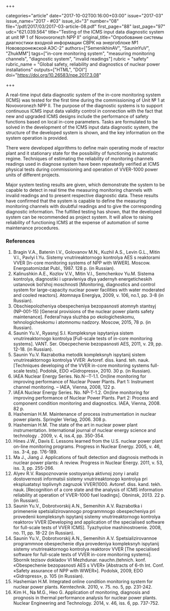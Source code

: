 +++

categories="article"
date="2017-10-02T00:16:00+03:00"
issue="2017-03"
issue_name="2017 - #03"
issue_id="3"
number="08"
file="/pdf/2017/03/2017-03-article-08.pdf"
first_page="88"
last_page="97"
udc="621.039.564"
title="Testing of the ICMS input data diagnostic system at unit № 1 of Novovoronezh NPP II"
original_title="Опробование системы диагностики входной информации СВРК на энергоблоке №1 Нововоронежской АЭС-2"
authors=["SemenikhinAV", "SauninYuV", "ZhukMM"]
tags=["in-core monitoring system", "measuring monitoring channels", "diagnostic system", "invalid readings"]
rubric = "safety"
rubric_name = "Global safety, reliability and diagnostics of nuclear power installations"
outputs=["HTML", "DOI"]
doi="https://doi.org/10.26583/npe.2017.3.08"

+++

A real-time input data diagnostic system of the in-core monitoring system (ICMS) was tested for the first time during the commissioning of Unit № 1 at Novovoronezh NPP II. The purpose of the diagnostic systems is to support continuous ICMS input data validity control in connection with the fact that new and upgraded ICMS designs include the performance of safety functions based on local in-core parameters. Tasks are formulated to be solved in the development of the ICMS input data diagnostic system, the structure of the developed system is shown, and the key information on the system operation is provided.

There were developed algorithms to define main operating mode of reactor plant and it stationary state for the possibility of functioning in automatic regime. Techniques of estimating the reliability of monitoring channels readings used in diagnose system have been repeatedly verified at ICMS physical tests during commissioning and operation of VVER-1000 power units of different projects.

Major system testing results are given, which demonstrate the system to be capable to detect in real time the measuring monitoring channels with invalid readings and to present respective diagnostic data. These results have confirmed that the system is capable to define the measuring monitoring channels with doubtful readings and to give the corresponding diagnostic information. The fulfilled testing has shown, that the developed system can be recommended as project system. It will allow to raising reliability of functioning ICMS at the expense of automation of some maintenance procedures.

### References

1. Bragin V.А., Batenin I.V., Golovanov M.N., Kuzhil A.S., Levin G.L., Mitin V.I., Pavlyi I.Yu. Sistemy vnutrireaktornogo kontrolya AES s reaktorami VVER [In-core monitoring systems of NPP with WWER]. Moscow. Energoatomizdat Publ., 1987. 128 p. (in Russian).
2. Kalinushkin A.E., Kozlov V.V., Mitin V.I., Semchenkov Yu.M. Sistema kontrolya, diagnostiki i upravleniya dlya yadernyh energeticheskih ustanovok bol’shoj moschnosti [Monitoring, diagnostics and control system for large-capacity nuclear power facilities with water moderated and cooled reactors]. Atomnaya Energiya, 2009, v. 106, no.1, pp. 3-8 (in Russian).
3. Obschiepolozheniya obespecheniya bezopasnosti atomnyh stantsyj (NP-001-15) [General provisions of the nuclear power plants safety maintenance]. Federal’naya sluzhba po ekologicheskomu, tehnologicheskomu i atomnomu nadzory. Moscow, 2015, 78 p. (in Russian).
4. Saunin Yu.V., Ryasnyj S.I. Kompleksnye ispytaniya sistem vnutrireaktornogo kontrolya [Full-scale tests of in-core monitoring systems]. VANT. Ser. Obecpechenie bezopasnosti AES, 2011, v. 29, pp. 12-18. (in Russian).
5. Saunin Yu.V. Razrabotka metodik kompleksnyh ispytanij sistem vnutrireaktornogo kontrolya VVER: Avtoref. diss. kand. teh. nauk. [Techniques developing of the VVER in-core monitoring systems full-scale tests]. Podolsk, EDO «Gidropress», 2010. 30 p. (in Russian).
6. IAEA Nuclear Energy Series. No.N--T-1.1. On(line monitoring for improving performance of Nuclear Power Plants. Part 1: Instrument channel monitoring. – IAEA, Vienna, 2008, 122 p.
7. IAEA Nuclear Energy Series. No. NP-T-1.2. On(line monitoring for improving performance of Nuclear Power Plants. Part 2: Process and component condition monitoring and diagnostics. IAEA, Vienna, 2008. 82 p.
8. Hashemian H.M. Maintenance of process instrumentation in nuclear power plants. Springler Verlag, 2006. 308 p.
9. Hashemian H.M. The state of the art in nuclear power plant instrumentation. International journal of nuclear energy science and technology . 2009, v. 4, iss.4, pp. 350-354.
10. Hines J.W., Davis E. Lessons learned from the U.S. nuclear power plant on-line monitoring programs. Progress in Nuclear Energy. 2005, v. 46, iss. 3-4, pp. 176-189.
11. Ma J., Jiang J. Applications of fault detection and diagnosis methods in nuclear power plants: A review. Progress in Nuclear Energy. 2011, v. 53, iss. 3, pp. 255-266.
12. Alyev R.V. Raspoznovanie sostoyaniya aktivnoj zony i analiz dostovernosti informatsii sistemy vnutrireaktonogo kontrolya pri ekspluatatsyi toplivnyh zagruzok VVER(1000. Avtoref. diss. kand. tekh. nauk. [Recognition of a core state and the analysis of ICMS information reliability at operation of VVER-1000 fuel loadings]. Obninsk, 2013. 22 p. (in Russian).
13. Saunin Yu.V., Dobrotvorskij А.N., Semenihin А.V. Razrabotka i primenenie spetsializirovannogo programmnogo obespecheniya pri provedenii kompleksnyh ispytanij sistemy vnutrireaktornogo kontrolya reaktorov VVER [Developing and application of the specialised software for full-scale tests of VVER ICMS]. Tyazhyoloe mashinostroenie. 2008, no. 11, pp. 18-22 (in Russian).
14. Saunin Yu.V., Dobrotvorskij А.N., Semenihin А.V. Spetsializirovannoe programmnoe obespechenie dlya provedeniya kompleksnyh ispytanij sistemy vnutrireaktornogo kontrolya reaktorov VVER [The specialised software for full-scale tests of VVER in-core monitoring systems]. Sbornik tezisov dokladov VI Mezhdunar. nauchn.(tehnich. konf. «Obespechenie bezopasnosti AES s VVER» [Abstracts of 6-th Int. Conf. «Safety assurance of NPP with WWER»]. Podolsk, 2009, EDO «Gidropress», p. 105 (in Russian).
15. Hashemian H.M. Integrated online condition monitoring system for nuclear power plants. Kerntechnik. 2010, v. 75. no. 5, pp. 231-242.
16. Kim H., Na M.G., Heo G. Application of monitoring, diagnosis and prognosis in thermal performance analysis for nuclear power plants. Nuclear Engineering and Technology. 2014, v. 46, iss. 6, pp. 737-752.